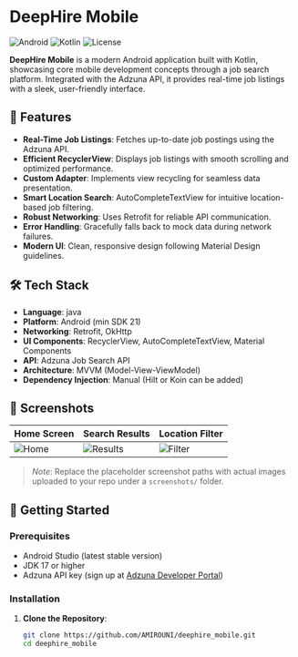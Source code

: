 # DeepHire Mobile

![Android](https://img.shields.io/badge/Android-3DDC84?logo=android&logoColor=white)
![Kotlin](https://img.shields.io/badge/Kotlin-0095D5?logo=kotlin&logoColor=white)
![License](https://img.shields.io/badge/License-MIT-blue.svg)

**DeepHire Mobile** is a modern Android application built with Kotlin, showcasing core mobile development concepts through a job search platform. Integrated with the Adzuna API, it provides real-time job listings with a sleek, user-friendly interface.

## 📱 Features

- **Real-Time Job Listings**: Fetches up-to-date job postings using the Adzuna API.
- **Efficient RecyclerView**: Displays job listings with smooth scrolling and optimized performance.
- **Custom Adapter**: Implements view recycling for seamless data presentation.
- **Smart Location Search**: AutoCompleteTextView for intuitive location-based job filtering.
- **Robust Networking**: Uses Retrofit for reliable API communication.
- **Error Handling**: Gracefully falls back to mock data during network failures.
- **Modern UI**: Clean, responsive design following Material Design guidelines.

## 🛠 Tech Stack

- **Language**: java
- **Platform**: Android (min SDK 21)
- **Networking**: Retrofit, OkHttp
- **UI Components**: RecyclerView, AutoCompleteTextView, Material Components
- **API**: Adzuna Job Search API
- **Architecture**: MVVM (Model-View-ViewModel)
- **Dependency Injection**: Manual (Hilt or Koin can be added)

## 📸 Screenshots

| Home Screen | Search Results | Location Filter |
|-------------|----------------|-----------------|
| ![Home](screenshots/home.png) | ![Results](screenshots/results.png) | ![Filter](screenshots/filter.png) |

> *Note*: Replace the placeholder screenshot paths with actual images uploaded to your repo under a `screenshots/` folder.

## 🚀 Getting Started

### Prerequisites

- Android Studio (latest stable version)
- JDK 17 or higher
- Adzuna API key (sign up at [Adzuna Developer Portal](https://developer.adzuna.com/))

### Installation

1. **Clone the Repository**:
   ```bash
   git clone https://github.com/AMIROUNI/deephire_mobile.git
   cd deephire_mobile
